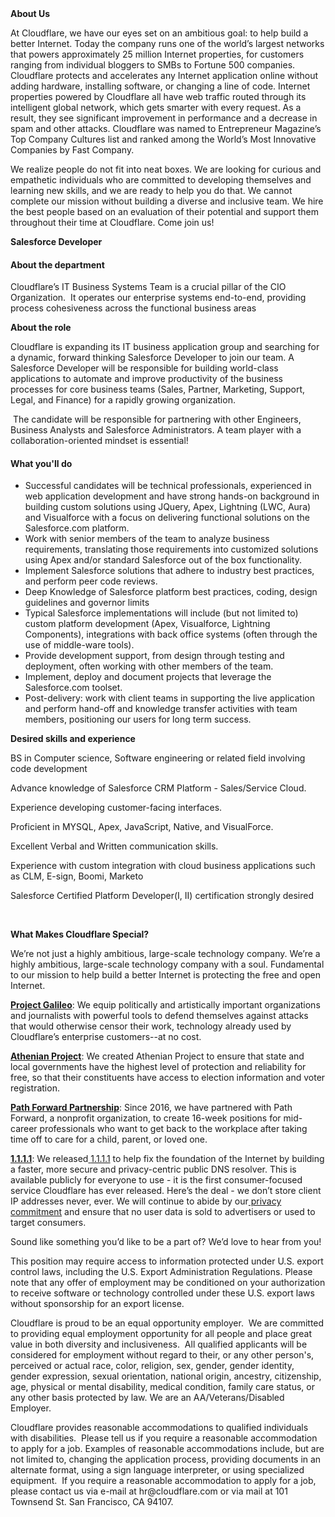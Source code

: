 <div class="content-intro">
	<div><strong>About Us</strong></div>
	<div>
		<p><span style="font-weight: 400;">At Cloudflare, we have our eyes set on an ambitious goal: to help build a better Internet. Today the company runs one of the world’s largest networks that powers approximately 25 million Internet properties, for customers ranging from individual bloggers to SMBs to Fortune 500 companies. Cloudflare protects and accelerates any Internet application online without adding hardware, installing software, or changing a line of code. Internet properties powered by Cloudflare all have web traffic routed through its intelligent global network, which gets smarter with every request. As a result, they see significant improvement in performance and a decrease in spam and other attacks. Cloudflare was named to Entrepreneur Magazine’s Top Company Cultures list and ranked among the World’s Most Innovative Companies by Fast Company.</span><span style="font-weight: 400;">&nbsp;</span></p>
		<p><span style="font-weight: 400;">We realize people do not fit into neat boxes. We are looking for curious and empathetic individuals who are committed to developing themselves and learning new skills, and we are ready to help you do that. We cannot complete our mission without building a diverse and inclusive team. We hire the best people based on an evaluation of their potential and support them throughout their time at Cloudflare. Come join us!&nbsp;</span></p>
	</div>
</div>
<p><strong>Salesforce Developer</strong></p>
<h4><strong>About the department</strong></h4>
<p><span style="font-weight: 400;">Cloudflare’s IT Business Systems Team is a crucial pillar of the CIO Organization.&nbsp; It operates our enterprise systems end-to-end, providing process cohesiveness across the functional business areas</span></p>
<p><strong>About the role</strong></p>
<p><span style="font-weight: 400;">Cloudflare is expanding its IT business application group and searching for a dynamic, forward thinking Salesforce Developer to join our team. A Salesforce Developer will be responsible for building world-class applications to automate and improve productivity of the business processes for core business teams (Sales, Partner, Marketing, Support, Legal, and Finance) for a rapidly growing organization.</span></p>
<p><span style="font-weight: 400;">&nbsp;The candidate will be responsible for partnering with other Engineers, Business Analysts and Salesforce Administrators. A team player with a collaboration-oriented mindset is essential!</span></p>
<h4><strong>What you'll do</strong></h4>
<ul>
	<li style="font-weight: 400;"><span style="font-weight: 400;">Successful candidates will be technical professionals, experienced in web application development and have strong hands-on background in building custom solutions using JQuery, Apex, Lightning (LWC, Aura) and Visualforce with a focus on delivering functional solutions on the Salesforce.com platform.</span></li>
	<li style="font-weight: 400;"><span style="font-weight: 400;">Work with senior members of the team to analyze business requirements, translating those requirements into customized solutions using Apex and/or standard Salesforce out of the box functionality.</span></li>
	<li style="font-weight: 400;"><span style="font-weight: 400;">Implement Salesforce solutions that adhere to industry best practices, and perform peer code reviews.</span></li>
	<li style="font-weight: 400;"><span style="font-weight: 400;">Deep Knowledge of Salesforce platform best practices, coding, design guidelines and governor limits</span></li>
	<li style="font-weight: 400;"><span style="font-weight: 400;">Typical Salesforce implementations will include (but not limited to) custom platform development (Apex, Visualforce, Lightning Components), integrations with back office systems (often through the use of middle-ware tools).</span></li>
	<li style="font-weight: 400;"><span style="font-weight: 400;">Provide development support, from design through testing and deployment, often working with other members of the team.</span></li>
	<li style="font-weight: 400;"><span style="font-weight: 400;">Implement, deploy and document projects that leverage the Salesforce.com toolset.</span></li>
	<li style="font-weight: 400;"><span style="font-weight: 400;">Post-delivery: work with client teams in supporting the live application and perform hand-off and knowledge transfer activities with team members, positioning our users for long term success.</span></li>
</ul>
<p><strong>Desired skills and </strong><strong>experience</strong></p>
<p><span style="font-weight: 400;">BS in Computer science, Software engineering or related field involving code development</span></p>
<p><span style="font-weight: 400;">Advance knowledge of Salesforce CRM Platform - Sales/Service Cloud.</span></p>
<p><span style="font-weight: 400;">Experience developing customer-facing interfaces.</span></p>
<p><span style="font-weight: 400;">Proficient in MYSQL, Apex, JavaScript, Native, and VisualForce.</span></p>
<p><span style="font-weight: 400;">Excellent Verbal and Written communication skills.</span></p>
<p><span style="font-weight: 400;">Experience with custom integration with cloud business applications such as CLM, E-sign, Boomi, Marketo</span></p>
<p><span style="font-weight: 400;">Salesforce Certified Platform Developer(I, II) certification strongly desired</span></p>
<p>&nbsp;</p>
<div class="content-conclusion">
	<p><strong>What Makes Cloudflare Special?</strong></p>
	<p><span style="font-weight: 400;">We’re not just a highly ambitious, large-scale technology company. We’re a highly ambitious, large-scale technology company with a soul. Fundamental to our mission to help build a better Internet is protecting the free and open Internet.</span></p>
	<p><a href="https://blog.cloudflare.com/protecting-free-expression-online/"><strong>Project Galileo</strong></a><span style="font-weight: 400;">: We equip politically and artistically important organizations and journalists with powerful tools to defend themselves against attacks that would otherwise censor their work, technology already used by Cloudflare’s enterprise customers--at no cost.</span></p>
	<p><strong><a href="https://www.cloudflare.com/athenian/">Athenian Project</a></strong><span style="font-weight: 400;">: We created Athenian Project to ensure that state and local governments have the highest level of protection and reliability for free, so that their constituents have access to election information and voter registration.</span></p>
	<p><a href="https://blog.cloudflare.com/tag/path-forward/"><strong>Path Forward Partnership</strong></a><span style="font-weight: 400;">: Since 2016, we have partnered with Path Forward, a nonprofit organization, to create 16-week positions for mid-career professionals who want to get back to the workplace after taking time off to care for a child, parent, or loved one.</span></p>
	<p><a href="https://1.1.1.1/"><strong>1.1.1.1</strong></a><span style="font-weight: 400;">: We released</span><a href="https://1.1.1.1/"> <span style="font-weight: 400;">1.1.1.1</span></a><span style="font-weight: 400;"> to help fix the foundation of the Internet by building a faster, more secure and privacy-centric public DNS resolver. This is available publicly for everyone to use - it is the first consumer-focused service Cloudflare has ever released. Here’s the deal - we don’t store client IP addresses never, ever. We will continue to abide by our</span><a href="https://developers.cloudflare.com/1.1.1.1/privacy/public-dns-resolver"> privacy commitment</a><span style="font-weight: 400;"> and ensure that no user data is sold to advertisers or used to target consumers.</span></p>
	<p><span style="font-weight: 400;">Sound like something you’d like to be a part of? We’d love to hear from you!</span></p>
	<p><span style="font-weight: 400;">This position may require access to information protected under U.S. export control laws, including the U.S. Export Administration Regulations. Please note that any offer of employment may be conditioned on your authorization to receive software or technology controlled under these U.S. export laws without sponsorship for an export license.</span></p>
	<p><span style="font-weight: 400;">Cloudflare is proud to be an equal opportunity employer. &nbsp;We are committed to providing equal employment opportunity for all people and place great value in both diversity and inclusiveness. &nbsp;All qualified applicants will be considered for employment without regard to their, or any other person's, perceived or actual</span> <span style="font-weight: 400;">race, color, religion, sex, gender, gender identity, gender expression, sexual orientation, national origin, ancestry, citizenship, age, physical or mental disability, medical condition, family care status, or any other basis protected by law. </span><span style="font-weight: 400;">We are an AA/Veterans/Disabled Employer.</span></p>
	<p><span style="font-weight: 400;">Cloudflare provides reasonable accommodations to qualified individuals with disabilities. &nbsp;Please tell us if you require a reasonable accommodation to apply for a job. Examples of reasonable accommodations include, but are not limited to, changing the application process, providing documents in an alternate format, using a sign language interpreter, or using specialized equipment. &nbsp;If you require a reasonable accommodation to apply for a job, please contact us via e-mail at </span><span style="font-weight: 400;">hr@cloudflare.com</span><span style="font-weight: 400;"> or via mail at 101 Townsend St. San Francisco, CA 94107.</span></p>
</div>